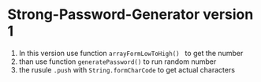 # Strong-Password-Generator version 1

1. In this version use function `arrayFormLowToHigh() ` to get the number
2. than use function `generatePassword()` to run random number
3. the rusule `.push` with `String.formCharCode` to get actual characters